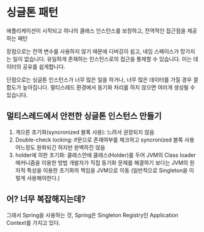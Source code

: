 # 싱글톤 패턴

애플리케이션이 시작되고 하나의 클래스 인스턴스를 보장하고, 전역적인 접근점을 제공하는 패턴

장점으로는 전역 변수를 사용하지 않기 때문에 디버깅이 쉽고, 네임 스페이스가 망가지는 일이 없습니다. 유일하게 존재하는 인스턴스로의 접근을 통제할 수 있습니다. 이는 데이터의 공유를 쉽게합니다.

단점으로는 싱글톤 인스턴스가 너무 많은 일을 하거나, 너무 많은 데이터를 가질 경우 결합도가 높아집니다. 멀티스레드 환경에서 동기화 처리를 하지 않으면 여러개 생성될 수 있습니다.

## 멀티스레드에서 안전한 싱글톤 인스턴스 만들기

1. 게으른 초기화(syncronized 블록 사용): 느려서 권장되지 않음
2. Double-check locking: if문으로 존재여부를 체크하고 syncronized 블록 사용 어느정도 완화되긴 하지만 완벽하진 않음
3. holder에 의한 초기화: 클래스안에 클래스(Holder)를 두어 JVM의 Class loader 매커니즘을 이용한 방법
개발자가 직접 동기화 문제를 해결하기 보다는 JVM의 원자적 특성을 이용한 초기화의 책임을 JVM으로 이동 (일반적으로 Singleton을 이렇게 사용해야한다.)

## 어? 너무 복잡해지는데?

그래서 Spring을 사용하는 것, Spring은 Singleton Registry인 Application Context를 가지고 있다.
